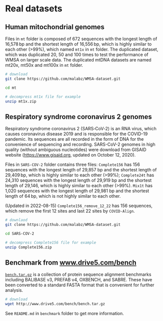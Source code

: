 # Real datasets

## Human mitochondrial genomes

Files in `mt` folder is composed of 672 sequences with the longest length of 16,578 bp and the shortest length of 16,556 bp, which is highly similar to each other (>99%), which named `mt1x` in `mt` folder. The duplicated dataset, which was duplicated 20, 50 and 100 times to test the performance of WMSA on larger scale data. The duplicated mtDNA datasets are named mt20x, mt50x and mt100x in `mt` folder.

```bash
# download
git clone https://github.com/malabz/WMSA-dataset.git

cd mt

# decompress mt1x file for example
unzip mt1x.zip
```

## Respiratory syndrome coronavirus 2 genomes

Respiratory syndrome coronavirus 2 (SARS‑CoV‑2) is an RNA virus, which causes coronavirus disease 2019  and is responsible for the COVID-19 pandemic. Its sequences are all recorded in the form of DNA for the convenience of sequencing and recording. SARS-CoV-2 genomes in high quality (without ambiguous nucleotides) were download from GISAID website (https://www.gisaid.org, updated on October 12, 2020).

Files in `SARS-COV-2` folder contains three files: `Complete156` has 156 sequences with the longest length of 29,857 bp and the shortest length of 29,409 bp, which is highly similar to each other (>99%); `Complete24t` has 24,310 sequences with the longest length of 29,919 bp and the shortest length of 29,146, which is highly similar to each other (>99%). `Mix1t` has 1,020 sequences with the longest length of 29,981 bp and the shortest length of 64 bp, which is not highly similar to each other.

(Updated in 2022-08-15) `Complete156_remove_12_22` has 156 sequences, which remove the first 12 sites and last 22 sites by `COVID-Align`.

```bash
# downlaod
git clone https://github.com/malabz/WMSA-dataset.git

cd SARS-COV-2

# decompress Complete156 file for example
unzip Complete156.zip
```

## Benchmark from www.drive5.com/bench

<a href="http://www.drive5.com/bench/bench.tar.gz" download="bench.tar.gz">`bench.tar.gz`</a> is a collection of protein sequence alignment benchmarks including BALIBASE v3, PREFAB v4, OXBENCH, and SABRE. These have been converted to a standard FASTA format that is convenient for further analysis.

```bash
# download
wget http://www.drive5.com/bench/bench.tar.gz
```

See `README.md` in `benchmark` folder to get more information.
